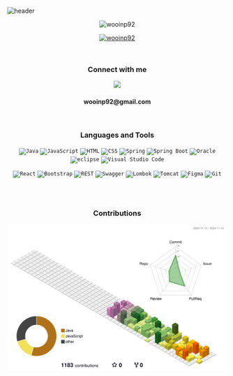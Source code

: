 
![header](https://capsule-render.vercel.app/api?type=waving&color=auto&height=250&section=header&text=Hi,%20I'm%20PARK%20WOOIN&fontSize=70&fontAlignY=45&desc=IT%20개발%20지망생&descAlignY=70&descSize=25)

<!--
<h1 align="center">Hi 👋, I'm PARK WOOIN</h1>
<h3 align="center">IT 개발 지망생</h3>
-->

<p align="center"> <img src="https://komarev.com/ghpvc/?username=wooinp92&label=Profile%20views&color=0e75b6&style=flat" alt="wooinp92" /> </p>

<p align="center"> <a href="https://github.com/ryo-ma/github-profile-trophy"><img src="https://github-profile-trophy.vercel.app/?username=wooinp92" alt="wooinp92" /></a> </p>

<br/>

<h3 align="center">Connect with me</h3>
<p align="center">
  <a href="https://skillicons.dev">
    <img src="https://skillicons.dev/icons?i=gmail,notion&theme=light" />
  </a>
  <h4 align="center" type="link">wooinp92@gmail.com</h4>
<!--
  <h4 align="center" type="link">https://url.kr/4a1izt</h4>
-->
</p>

<br/>

<h3 align="center">Languages and Tools</h3>
<p align="center">
	<code><img width="50" src="https://user-images.githubusercontent.com/25181517/117201156-9a724800-adec-11eb-9a9d-3cd0f67da4bc.png" alt="Java" title="Java"/></code>
	<code><img width="50" src="https://user-images.githubusercontent.com/25181517/117447155-6a868a00-af3d-11eb-9cfe-245df15c9f3f.png" alt="JavaScript" title="JavaScript"/></code>
	<code><img width="50" src="https://user-images.githubusercontent.com/25181517/192158954-f88b5814-d510-4564-b285-dff7d6400dad.png" alt="HTML" title="HTML"/></code>
	<code><img width="50" src="https://user-images.githubusercontent.com/25181517/183898674-75a4a1b1-f960-4ea9-abcb-637170a00a75.png" alt="CSS" title="CSS"/></code>
 	<code><img width="50" src="https://user-images.githubusercontent.com/25181517/117201470-f6d56780-adec-11eb-8f7c-e70e376cfd07.png" alt="Spring" title="Spring"/></code>
  	<code><img width="50" src="https://user-images.githubusercontent.com/25181517/183891303-41f257f8-6b3d-487c-aa56-c497b880d0fb.png" alt="Spring Boot" title="Spring Boot"/></code>
   	<code><img width="50" src="https://user-images.githubusercontent.com/25181517/117208736-bdedc080-adf5-11eb-912f-61c7d43705f6.png" alt="Oracle" title="Oracle"/></code>
    	<code><img width="50" src="https://user-images.githubusercontent.com/25181517/192108892-6e9b5cdf-4e35-4a70-ad9a-801a93a07c1c.png" alt="eclipse" title="eclipse"/></code>
	<code><img width="50" src="https://user-images.githubusercontent.com/25181517/192108891-d86b6220-e232-423a-bf5f-90903e6887c3.png" alt="Visual Studio Code" title="Visual Studio Code"/></code>	
</p>
<p align="center">
	<code><img width="50" src="https://user-images.githubusercontent.com/25181517/183897015-94a058a6-b86e-4e42-a37f-bf92061753e5.png" alt="React" title="React"/></code>
	<code><img width="50" src="https://user-images.githubusercontent.com/25181517/183898054-b3d693d4-dafb-4808-a509-bab54cf5de34.png" alt="Bootstrap" title="Bootstrap"/></code>
	<code><img width="50" src="https://user-images.githubusercontent.com/25181517/192107858-fe19f043-c502-4009-8c47-476fc89718ad.png" alt="REST" title="REST"/></code>
	<code><img width="50" src="https://user-images.githubusercontent.com/25181517/186711335-a3729606-5a78-4496-9a36-06efcc74f800.png" alt="Swagger" title="Swagger"/></code>
	<code><img width="50" src="https://user-images.githubusercontent.com/25181517/190229463-87fa862f-ccf0-48da-8023-940d287df610.png" alt="Lombok" title="Lombok"/></code>
	<code><img width="50" src="https://user-images.githubusercontent.com/25181517/183894676-137319b5-1364-4b6a-ba4f-e9fc94ddc4aa.png" alt="Tomcat" title="Tomcat"/></code>
	<code><img width="50" src="https://user-images.githubusercontent.com/25181517/189715289-df3ee512-6eca-463f-a0f4-c10d94a06b2f.png" alt="Figma" title="Figma"/></code>
	<code><img width="50" src="https://user-images.githubusercontent.com/25181517/192108372-f71d70ac-7ae6-4c0d-8395-51d8870c2ef0.png" alt="Git" title="Git"/></code>
</p>

<br/>
<br/>

<h3 align="center">Contributions</h3>

<!-- 3D 잔디 -->
![green version](profile-3d-contrib/profile-season.svg)

<br/>
<br/>

<!-- 

<p align="center">
	<img align="center" src="https://github-readme-stats.vercel.app/api?username=wooinp92&show_icons=true&locale=en" alt="wooinp92" />
</p>

<p align="center">
	<img align="center" src="https://github-readme-streak-stats.herokuapp.com/?user=wooinp92&" alt="wooinp92" />
</p>

-->
